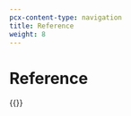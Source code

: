 ```yaml
---
pcx-content-type: navigation
title: Reference
weight: 8
---
```


# Reference

{{<directory-listing>}}
